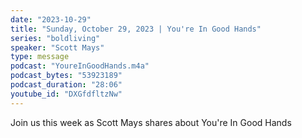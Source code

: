 ```yaml
---
date: "2023-10-29"
title: "Sunday, October 29, 2023 | You're In Good Hands"
series: "boldliving"
speaker: "Scott Mays"
type: message
podcast: "YoureInGoodHands.m4a"
podcast_bytes: "53923189"
podcast_duration: "28:06"
youtube_id: "DXGfdfltzNw"
---
```

Join us this week as Scott Mays shares about You're In Good Hands
